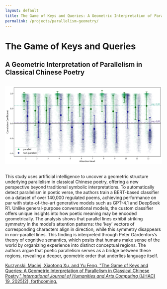 ```yaml
---
layout: default
title: The Game of Keys and Queries: A Geometric Interpretation of Parallelism in Classical Chinese Poetry
permalink: /projects/parallelism-geometry/
---
```


# The Game of Keys and Queries

## A Geometric Interpretation of Parallelism in Classical Chinese Poetry

<img src="main.png" alt="Geometry of Parallelism" style="max-width: 100%; height: auto; margin: 2rem auto; display: block;">

This study uses artificial intelligence to uncover a geometric structure underlying parallelism in classical Chinese poetry, offering a new perspective beyond traditional symbolic interpretations. To automatically detect parallelism in poetic verse, the authors train a BERT-based classifier on a dataset of over 140,000 regulated poems, achieving performance on par with state-of-the-art generative models such as GPT-4.1 and DeepSeek R1. Unlike general-purpose conversational models, the custom classifier offers unique insights into how poetic meaning may be encoded geometrically. The analysis shows that parallel lines exhibit striking symmetry in the model’s attention patterns: the ‘key’ vectors of corresponding characters align in direction, while this symmetry disappears in non-parallel lines. This finding is interpreted through Peter Gärdenfors’s theory of cognitive semantics, which posits that humans make sense of the world by organizing experience into distinct conceptual regions. The authors argue that poetic parallelism serves as a bridge between these regions, revealing a deeper, geometric order that underlies language itself.

[Kurzynski, Maciej, Xiaotong Xu, and Yu Feng, "The Game of Keys and Queries: A Geometric Interpretation of Parallelism in Classical Chinese Poetry," *International Journal of Humanities and Arts Computing* (IJHAC) 19, 2025(2), forthcoming.](#)